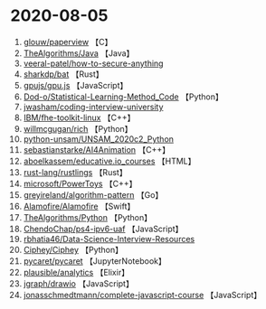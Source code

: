 # 2020-08-05

1. [glouw/paperview](https://github.com/glouw/paperview) 【C】
2. [TheAlgorithms/Java](https://github.com/TheAlgorithms/Java) 【Java】
3. [veeral-patel/how-to-secure-anything](https://github.com/veeral-patel/how-to-secure-anything) 
4. [sharkdp/bat](https://github.com/sharkdp/bat) 【Rust】
5. [gpujs/gpu.js](https://github.com/gpujs/gpu.js) 【JavaScript】
6. [Dod-o/Statistical-Learning-Method_Code](https://github.com/Dod-o/Statistical-Learning-Method_Code) 【Python】
7. [jwasham/coding-interview-university](https://github.com/jwasham/coding-interview-university) 
8. [IBM/fhe-toolkit-linux](https://github.com/IBM/fhe-toolkit-linux) 【C++】
9. [willmcgugan/rich](https://github.com/willmcgugan/rich) 【Python】
10. [python-unsam/UNSAM_2020c2_Python](https://github.com/python-unsam/UNSAM_2020c2_Python) 
11. [sebastianstarke/AI4Animation](https://github.com/sebastianstarke/AI4Animation) 【C++】
12. [aboelkassem/educative.io_courses](https://github.com/aboelkassem/educative.io_courses) 【HTML】
13. [rust-lang/rustlings](https://github.com/rust-lang/rustlings) 【Rust】
14. [microsoft/PowerToys](https://github.com/microsoft/PowerToys) 【C++】
15. [greyireland/algorithm-pattern](https://github.com/greyireland/algorithm-pattern) 【Go】
16. [Alamofire/Alamofire](https://github.com/Alamofire/Alamofire) 【Swift】
17. [TheAlgorithms/Python](https://github.com/TheAlgorithms/Python) 【Python】
18. [ChendoChap/ps4-ipv6-uaf](https://github.com/ChendoChap/ps4-ipv6-uaf) 【JavaScript】
19. [rbhatia46/Data-Science-Interview-Resources](https://github.com/rbhatia46/Data-Science-Interview-Resources) 
20. [Ciphey/Ciphey](https://github.com/Ciphey/Ciphey) 【Python】
21. [pycaret/pycaret](https://github.com/pycaret/pycaret) 【JupyterNotebook】
22. [plausible/analytics](https://github.com/plausible/analytics) 【Elixir】
23. [jgraph/drawio](https://github.com/jgraph/drawio) 【JavaScript】
24. [jonasschmedtmann/complete-javascript-course](https://github.com/jonasschmedtmann/complete-javascript-course) 【JavaScript】
